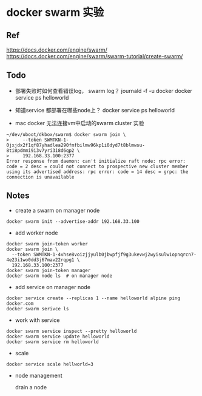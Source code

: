 # docker swarm 实验

## Ref

https://docs.docker.com/engine/swarm/
https://docs.docker.com/engine/swarm/swarm-tutorial/create-swarm/

## Todo 

* 部署失败时如何查看错误log， swarm log？
journald -f -u docker
docker service ps helloworld

* 知道service 都部署在哪些node上？
docker service ps helloworld

* mac docker 无法连接vm中启动的swarm cluster
  实验

```
~/dev/uboot/dkbox/swarm$ docker swarm join \
>     --token SWMTKN-1-0jxjdx2f1qf87yhadlea290fmfbilmw96kp1i0dyd7t8blmwsu-8ti8pdmmi9i3v7yri3i8d6qp2 \
>     192.168.33.100:2377
Error response from daemon: can't initialize raft node: rpc error: code = 2 desc = could not connect to prospective new cluster member using its advertised address: rpc error: code = 14 desc = grpc: the connection is unavailable
```

## Notes

* create a swarm on manager node

```
docker swarm init --advertise-addr 192.168.33.100
```

* add worker node

```
docker swarm join-token worker
docker swarm join \
  --token SWMTKN-1-4vhse8voizjjyulb0jbwpfjf9g3ukevwj2wyisulw1opnqrcn7-4e23i1wo0dd3j67mav22rqpg1 \
  192.168.33.100:2377
docker swarm join-token manager
docker swarm node ls  # on manager node
```
* add service on manager node

```
docker service create --replicas 1 --name helloworld alpine ping docker.com
docker swarm serivce ls
```

* work with service

```
docker swarm service inspect --pretty helloworld
docker swarm service update helloworld
docker swarm service rm helloworld
```

* scale 

```
docker service scale hellworld=3
```

* node management

  drain a node
